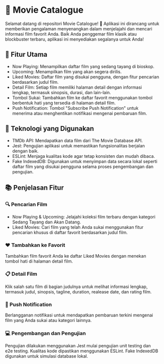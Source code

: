 # 🎥 Movie Catalogue
Selamat datang di repositori Movie Catalogue! 🍿 Aplikasi ini dirancang untuk memberikan pengalaman menyenangkan dalam menjelajahi dan mencari informasi film favorit Anda. Baik Anda penggemar film klasik atau blockbuster terbaru, aplikasi ini menyediakan segalanya untuk Anda!

## 🌟 Fitur Utama
- Now Playing: Menampilkan daftar film yang sedang tayang di bioskop.
- Upcoming: Menampilkan film yang akan segera dirilis.
- Liked Movies: Daftar film yang disukai pengguna, dengan fitur pencarian berdasarkan judul film.
- Detail Film: Setiap film memiliki halaman detail dengan informasi lengkap, termasuk sinopsis, durasi, dan lain-lain.
- Tombol Sukai: Tambahkan film ke daftar favorit menggunakan tombol berbentuk hati yang tersedia di halaman detail film.
- Push Notification: Tombol "Subscribe Push Notification" untuk menerima atau menghentikan notifikasi mengenai pembaruan film.

## 🚀 Teknologi yang Digunakan
- TMDb API: Mendapatkan data film dari The Movie Database API.
- Jest: Pengujian aplikasi untuk memastikan fungsionalitas berjalan dengan baik.
- ESLint: Menjaga kualitas kode agar tetap konsisten dan mudah dibaca.
- Fake IndexedDB: Digunakan untuk menyimpan data secara lokal seperti daftar film yang disukai pengguna selama proses pengembangan dan pengujian.

## 📚 Penjelasan Fitur

### 🔍 Pencarian Film
- Now Playing & Upcoming: Jelajahi koleksi film terbaru dengan kategori Sedang Tayang dan Akan Datang.
- Liked Movies: Cari film yang telah Anda sukai menggunakan fitur pencarian khusus di daftar favorit berdasarkan judul film.

### ❤️ Tambahkan ke Favorit
Tambahkan film favorit Anda ke daftar Liked Movies dengan menekan tombol hati di halaman detail film.

### 📋 Detail Film
Klik salah satu film di bagian judulnya untuk melihat informasi lengkap, termasuk judul, sinopsis, tagline, duration, realease date, dan rating film.

### 🔔 Push Notification
Berlangganan notifikasi untuk mendapatkan pembaruan terkini mengenai film yang Anda sukai atau kategori lainnya.

### 💻 Pengembangan dan Pengujian
Pengujian dilakukan menggunakan Jest mulai pengujian unit testing dan e2e testing.
Kualitas kode dipastikan menggunakan ESLint.
Fake IndexedDB digunakan untuk simulasi database lokal.
